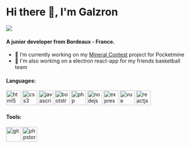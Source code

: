 # Hi there 👋, I'm Galzron
<a href="https://dev.to/galzron"><img src="https://img.shields.io/badge/DEV.TO-%230A0A0A.svg?&style=for-the-badge&logo=dev.to&logoColor=white" /></a>

#### A junior developer from Bordeaux - France.

- 🤠 I’m currently working on  my [Mineral Contest](https://github.com/Galzron/Mineral-Contest) project for Pocketmine
- 🏀 I'm also working on a electron react-app for my friends basketball team

#### Languages:
<p align="left">  <img src="https://devicons.github.io/devicon/devicon.git/icons/html5/html5-original-wordmark.svg" alt="html5" width="40" height="40"/>  <img src="https://devicons.github.io/devicon/devicon.git/icons/css3/css3-original-wordmark.svg" alt="css3" width="40" height="40"/>  <img src="https://devicons.github.io/devicon/devicon.git/icons/javascript/javascript-original.svg" alt="javascript" width="40" height="40"/>  <img src="https://devicons.github.io/devicon/devicon.git/icons/bootstrap/bootstrap-plain.svg" alt="bootstrap" width="40" height="40"/>  <img src="https://devicons.github.io/devicon/devicon.git/icons/php/php-original.svg" alt="php" width="40" height="40"/>  <img src="https://devicons.github.io/devicon/devicon.git/icons/nodejs/nodejs-original-wordmark.svg" alt="nodejs" width="40" height="40"/>  <img src="https://devicons.github.io/devicon/devicon.git/icons/express/express-original.svg" alt="express" width="40" height="40"/>  <img src="https://devicons.github.io/devicon/devicon.git/icons/vuejs/vuejs-original.svg" alt="vue" width="40" height="40"/>  <img src="https://devicons.github.io/devicon/devicon.git/icons/react/react-original.svg" alt="reactjs" width="40" height="40"/>
  
#### Tools:
<p align="left"> <img src="https://www.vectorlogo.zone/logos/git-scm/git-scm-icon.svg" alt="git" width="40" height="40"/>  <img src="https://devicons.github.io/devicon/devicon.git/icons/phpstorm/phpstorm-original.svg" alt="phpstorm" width="40" height="40"/>

